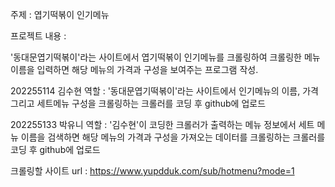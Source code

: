 주제 : 엽기떡볶이 인기메뉴

프로젝트 내용 :

'동대문엽기떡볶이'라는 사이트에서 엽기떡볶이 인기메뉴를 크롤링하여 크롤링한 메뉴 이름을 입력하면 해당 메뉴의 가격과 구성을 보여주는 프로그램 작성.



202255114 김수현 역할 : '동대문엽기떡볶이'라는 사이트에서 인기메뉴의 이름, 가격 그리고 세트메뉴 구성을 크롤링하는 크롤러를 코딩 후 github에 업로드

202255133 박유니 역할 : '김수현'이 코딩한 크롤러가 출력하는 메뉴 정보에서 세트 메뉴 이름을 검색하면 해당 메뉴의 가격과 구성을 가져오는 데이터를 크롤링하는 크롤러를 코딩 후 github에 업로드



크롤링할 사이트 url : https://www.yupdduk.com/sub/hotmenu?mode=1

